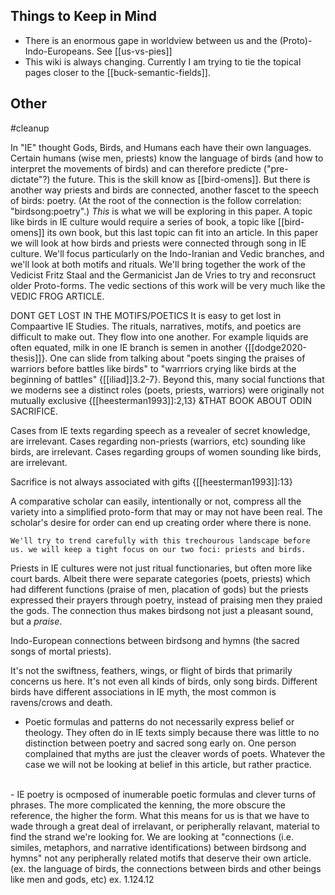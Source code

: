 ## Things to Keep in Mind
- There is an enormous gape in worldview between us and the (Proto)-Indo-Europeans. See [[us-vs-pies]]
- This wiki is always changing. Currently I am trying to tie the topical pages closer to the [[buck-semantic-fields]].
## Other

#cleanup 

In "IE" thought Gods, Birds, and Humans each have their own languages. Certain humans (wise men, priests) know the language of birds (and how to interpret the movements of birds) and can therefore predicte ("pre-dictate"?) the future. This is the skill know as [[bird-omens]]. But there is another way priests and birds are connected, another fascet to the speech of birds: poetry. (At the root of the connection is the follow correlation: "birdsong:poetry".) *This* is what we will be exploring in this paper. A topic like birds in IE culture would require a series of book, a topic like [[bird-omens]] its own book, but this last topic can fit into an article. In this paper we will look at how birds and priests were connected through song in IE culture. We'll focus particularly on the Indo-Iranian and Vedic branches, and we'll look at both motifs and rituals. We'll bring together the work of the Vedicist Fritz Staal and the Germanicist Jan de Vries to try and reconsruct older Proto-forms. The vedic sections of this work will be very much like the VEDIC FROG ARTICLE.




DONT GET LOST IN THE MOTIFS/POETICS
It is easy to get lost in Compaartive IE Studies. The rituals, narratives, motifs, and poetics are difficult to make out. They flow into one another. For example liquids are often equated, milk in one IE branch is semen in another {[[dodge2020-thesis]]}. One can slide from talking about "poets singing the praises of warriors before battles like birds" to "warrriors crying like birds at the beginning of battles" {[[iliad]]3.2-7}. Beyond this, many social functions that we moderns see a distinct roles (poets, priests, warriors) were originally not mutually exclusive {[[heesterman1993]]:2,13} &THAT BOOK ABOUT ODIN SACRIFICE. 

Cases from IE texts regarding speech as a revealer of secret knowledge, are irrelevant. Cases regarding non-priests (warriors, etc) sounding like birds, are irrelevant. Cases regarding groups of women sounding like birds, are irrelevant. 

Sacrifice is not always associated with gifts {[[heesterman1993]]:13}


A comparative scholar can easily, intentionally or not, compress all the variety into a simplified proto-form that may or may not have been real. The scholar's desire for order can end up creating order where there is none. 



	We'll try to trend carefully with this trechourous landscape before us. we will keep a tight focus on our two foci: priests and birds.

Priests in IE cultures were not just ritual functionaries, but often more like court bards. Albeit there were separate categories (poets, priests) which had different functions (praise of men, placation of gods) but the priests expressed their prayers through poetry, instead of praising men they praied the gods. The connection thus makes birdsong not just a pleasant sound, but a *praise*.




Indo-European connections between birdsong and hymns (the sacred songs of mortal priests).


It's not the swiftness, feathers, wings, or flight of birds that primarily concerns us here. It's not even all kinds of birds, only song birds. Different birds have different associations in IE myth, the most common is ravens/crows and death.


- Poetic formulas and patterns do not necessarily express belief or theology. They often do in IE texts simply because there was little to no distinction between poetry and sacred song early on. One person complained that myths are just the cleaver words of poets. Whatever the case we will not be looking at belief in this article, but rather practice.
<br>
- IE poetry is ocmposed of inumerable poetic formulas and clever turns of phrases. The more complicated the kenning, the more obscure the reference, the higher the form. What this means for us is that we have to wade through a great deal of irrelavant, or peripherally relavant, material to find the strand we're looking for. We are looking at "connections (i.e. similes, metaphors, and narrative identifications) between birdsong and hymns" not any peripherally related motifs that deserve their own article. (ex. the language of birds, the connections between birds and other beings like men and gods, etc) ex. 1.124.12